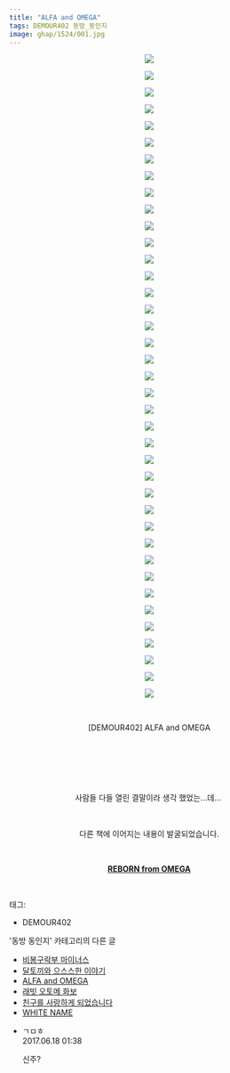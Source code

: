 ```yaml
---
title: "ALFA and OMEGA"
tags: DEMOUR402 동방_동인지
image: ghap/1524/001.jpg
---
```

<div class="article">
<p style="text-align: center; clear: none; float: none;"><img src="{{ site.nasurl }}/ghap/1524/001.jpg"/></p>
<p style="text-align: center; clear: none; float: none;"><img src="{{ site.nasurl }}/ghap/1524/002.jpg"/></p>
<p style="text-align: center; clear: none; float: none;"><img src="{{ site.nasurl }}/ghap/1524/003.jpg"/></p>
<p style="text-align: center; clear: none; float: none;"><img src="{{ site.nasurl }}/ghap/1524/004.jpg"/></p>
<p style="text-align: center; clear: none; float: none;"><img src="{{ site.nasurl }}/ghap/1524/005.jpg"/></p>
<p style="text-align: center; clear: none; float: none;"><img src="{{ site.nasurl }}/ghap/1524/006.jpg"/></p>
<p style="text-align: center; clear: none; float: none;"><img src="{{ site.nasurl }}/ghap/1524/007.jpg"/></p>
<p style="text-align: center; clear: none; float: none;"><img src="{{ site.nasurl }}/ghap/1524/008.jpg"/></p>
<p style="text-align: center; clear: none; float: none;"><img src="{{ site.nasurl }}/ghap/1524/009.jpg"/></p>
<p style="text-align: center; clear: none; float: none;"><img src="{{ site.nasurl }}/ghap/1524/010.jpg"/></p>
<p style="text-align: center; clear: none; float: none;"><img src="{{ site.nasurl }}/ghap/1524/011.jpg"/></p>
<p style="text-align: center; clear: none; float: none;"><img src="{{ site.nasurl }}/ghap/1524/012.jpg"/></p>
<p style="text-align: center; clear: none; float: none;"><img src="{{ site.nasurl }}/ghap/1524/013.jpg"/></p>
<p style="text-align: center; clear: none; float: none;"><img src="{{ site.nasurl }}/ghap/1524/014.jpg"/></p>
<p style="text-align: center; clear: none; float: none;"><img src="{{ site.nasurl }}/ghap/1524/015.jpg"/></p>
<p style="text-align: center; clear: none; float: none;"><img src="{{ site.nasurl }}/ghap/1524/016.jpg"/></p>
<p style="text-align: center; clear: none; float: none;"><img src="{{ site.nasurl }}/ghap/1524/017.jpg"/></p>
<p style="text-align: center; clear: none; float: none;"><img src="{{ site.nasurl }}/ghap/1524/018.jpg"/></p>
<p style="text-align: center; clear: none; float: none;"><img src="{{ site.nasurl }}/ghap/1524/019.jpg"/></p>
<p style="text-align: center; clear: none; float: none;"><img src="{{ site.nasurl }}/ghap/1524/020.jpg"/></p>
<p style="text-align: center; clear: none; float: none;"><img src="{{ site.nasurl }}/ghap/1524/021.jpg"/></p>
<p style="text-align: center; clear: none; float: none;"><img src="{{ site.nasurl }}/ghap/1524/022.jpg"/></p>
<p style="text-align: center; clear: none; float: none;"><img src="{{ site.nasurl }}/ghap/1524/023.jpg"/></p>
<p style="text-align: center; clear: none; float: none;"><img src="{{ site.nasurl }}/ghap/1524/024.jpg"/></p>
<p style="text-align: center; clear: none; float: none;"><img src="{{ site.nasurl }}/ghap/1524/025.jpg"/></p>
<p style="text-align: center; clear: none; float: none;"><img src="{{ site.nasurl }}/ghap/1524/026.jpg"/></p>
<p style="text-align: center; clear: none; float: none;"><img src="{{ site.nasurl }}/ghap/1524/027.jpg"/></p>
<p style="text-align: center; clear: none; float: none;"><img src="{{ site.nasurl }}/ghap/1524/028.jpg"/></p>
<p style="text-align: center; clear: none; float: none;"><img src="{{ site.nasurl }}/ghap/1524/029.jpg"/></p>
<p style="text-align: center; clear: none; float: none;"><img src="{{ site.nasurl }}/ghap/1524/030.jpg"/></p>
<p style="text-align: center; clear: none; float: none;"><img src="{{ site.nasurl }}/ghap/1524/031.jpg"/></p>
<p style="text-align: center; clear: none; float: none;"><img src="{{ site.nasurl }}/ghap/1524/032.jpg"/></p>
<p style="text-align: center; clear: none; float: none;"><img src="{{ site.nasurl }}/ghap/1524/033.jpg"/></p>
<p style="text-align: center; clear: none; float: none;"><img src="{{ site.nasurl }}/ghap/1524/034.jpg"/></p>
<p style="text-align: center; clear: none; float: none;"><img src="{{ site.nasurl }}/ghap/1524/035.jpg"/></p>
<p style="text-align: center; clear: none; float: none;"><img src="{{ site.nasurl }}/ghap/1524/036.jpg"/></p>
<p style="text-align: center; clear: none; float: none;"><img src="{{ site.nasurl }}/ghap/1524/037.jpg"/></p>
<p style="text-align: center; clear: none; float: none;"><img src="{{ site.nasurl }}/ghap/1524/038.jpg"/></p>
<p style="text-align: center; clear: none; float: none;"><img src="{{ site.nasurl }}/ghap/1524/039.jpg"/></p>
<p style="text-align: center; clear: none; float: none;"><br/></p>
<p style="text-align: center; clear: none; float: none;">[DEMOUR402] ALFA and OMEGA</p>
<p style="text-align: center; clear: none; float: none;"><br/></p>
<p style="text-align: center; clear: none; float: none;"><br/></p>
<p style="text-align: center; clear: none; float: none;"><br/></p>
<p style="text-align: center; clear: none; float: none;">사람들 다들 열린 결말이라 생각 했었는...데... </p>
<p style="text-align: center; clear: none; float: none;"><br/></p>
<p style="text-align: center; clear: none; float: none;">다른 책에 이어지는 내용이 발굴되었습니다.</p>
<p style="text-align: center; clear: none; float: none;"><br/></p>
<p style="text-align: center; clear: none; float: none;"><b><a class="tx-link" href="http://ghaptouhou.tistory.com/2021" target="_blank">REBORN from OMEGA</a></b></p>
<p><br/></p>
</div><div class="tagTrail">
<p>태그: </p>
<ul>
<li>DEMOUR402</li>
</ul>
</div><div class="another">
<p>'동방 동인지' 카테고리의 다른 글</p>
<ul>
<li><a href="/2016-08-12-ghap_1526">비봉구락부 마이너스</a></li>
<li><a href="/2016-08-12-ghap_1525">달토끼와 으스스한 이야기</a></li>
<li><a href="/2016-08-12-ghap_1524">ALFA and OMEGA</a></li>
<li><a href="/2016-08-12-ghap_1523">래빗 오토메 화보</a></li>
<li><a href="/2016-08-12-ghap_1522">친구를 사랑하게 되었습니다</a></li>
<li><a href="/2016-08-12-ghap_1521">WHITE NAME</a></li>
</ul>
</div><div class="cb_module cb_fluid">
<div class="cb_wrt cb_profile">
<div class="comment">
<ul>
<li class="cb_thumb_off" id="comment15016162">
<div class="cb_comment_area">
<div class="cb_info_area">
<div class="cb_section">
<span class="cb_nick_name">ㄱㅁㅎ</span>
</div>
<div class="cb_section">
<span class="cb_date">2017.06.18 01:38 </span>
</div>
</div>
<div class="cb_dsc_comment">
<p class="cb_dsc">
											신주?
										</p>
</div>
</div></li>
</ul>
</div>
</div><!-- commentList close -->
</div>
<br/>
<p id="refer"></p>
<br/>
